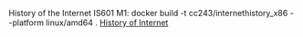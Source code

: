 History of the Internet IS601
M1: docker build -t cc243/internethistory_x86 --platform linux/amd64 .
[History of Internet](http://cc243x86.eastus.azurecontainer.io)